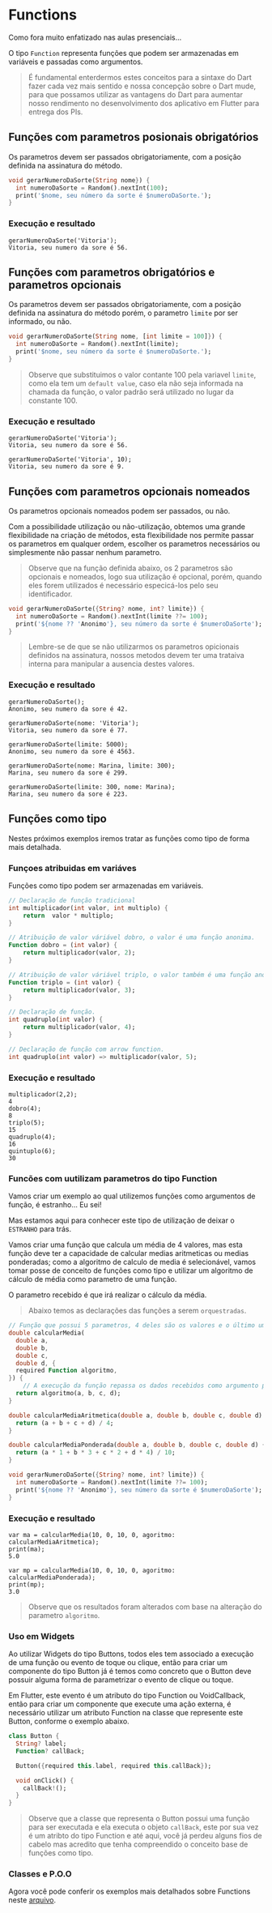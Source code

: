 # Functions

Como fora muito enfatizado nas aulas presenciais...

O tipo `Function` representa funções que podem ser armazenadas em variáveis e passadas como argumentos.

> É fundamental enterdermos estes conceitos para a sintaxe do Dart fazer cada vez mais sentido e nossa concepção sobre o Dart mude, para que possamos utilizar as vantagens do Dart para aumentar nosso rendimento no desenvolvimento dos aplicativo em Flutter para entrega dos PIs.

## Funções com parametros posionais obrigatórios

Os parametros devem ser passados obrigatoriamente, com a posição definida na assinatura do método.

```dart
void gerarNumeroDaSorte(String nome}) {
  int numeroDaSorte = Random().nextInt(100);
  print('$nome, seu número da sorte é $numeroDaSorte.');
}
```
### Execução e resultado
```shell
gerarNumeroDaSorte('Vitoria');
Vitoria, seu numero da sore é 56.
```

## Funções com parametros obrigatórios e parametros opcionais

Os parametros devem ser passados obrigatoriamente, com a posição definida na assinatura do método porém, o parametro `limite` por ser informado, ou não.

```dart
void gerarNumeroDaSorte(String nome, [int limite = 100]}) {
  int numeroDaSorte = Random().nextInt(limite);
  print('$nome, seu número da sorte é $numeroDaSorte.');
}
```

> Observe que substituimos o valor contante 100 pela variavel `limite`, como ela tem um `default value`, caso ela não seja informada na chamada da função, o valor padrão será utilizado no lugar da constante 100.

### Execução e resultado
```shell
gerarNumeroDaSorte('Vitoria');
Vitoria, seu numero da sore é 56.

gerarNumeroDaSorte('Vitoria', 10);
Vitoria, seu numero da sore é 9.
```

## Funções com parametros opcionais nomeados

Os parametros opcionais nomeados podem ser passados, ou não.

Com a possibilidade utilização ou não-utilização, obtemos uma grande flexibilidade na criação de métodos, esta flexibilidade nos permite passar os parametros em qualquer ordem, escolher os parametros necessários ou simplesmente não passar nenhum parametro.

> Observe que na função definida abaixo, os 2 parametros são opcionais e nomeados, logo sua utilização é opcional, porém, quando eles forem utilizados é necessário especicá-los pelo seu identificador.

```dart
void gerarNumeroDaSorte({String? nome, int? limite}) {
  int numeroDaSorte = Random().nextInt(limite ??= 100);
  print('${nome ?? 'Anonimo'}, seu número da sorte é $numeroDaSorte');
}
```

> Lembre-se de que se não utilizarmos os parametros opicionais definidos na assinatura, nossos metodos devem ter uma trataiva interna para manipular a ausencia destes valores.

### Execução e resultado
```shell
gerarNumeroDaSorte();
Anonimo, seu numero da sore é 42.

gerarNumeroDaSorte(nome: 'Vitoria');
Vitoria, seu numero da sore é 77.

gerarNumeroDaSorte(limite: 5000);
Anonimo, seu numero da sore é 4563.

gerarNumeroDaSorte(nome: Marina, limite: 300);
Marina, seu numero da sore é 299.

gerarNumeroDaSorte(limite: 300, nome: Marina);
Marina, seu numero da sore é 223.
```
## Funções como tipo

Nestes próximos exemplos iremos tratar as funções como tipo de forma mais detalhada.

### Funçoes atribuidas em variáves

Funções como tipo podem ser armazenadas em variáveis.

```dart
// Declaração de função tradicional
int multiplicador(int valor, int multiplo) {
    return  valor * multiplo;
}

// Atribuição de valor váriável dobro, o valor é uma função anonima.
Function dobro = (int valor) {
    return multiplicador(valor, 2);
}

// Atribuição de valor váriável triplo, o valor também é uma função anonima.
Function triplo = (int valor) {
    return multiplicador(valor, 3);
}

// Declaração de função.
int quadruplo(int valor) {
    return multiplicador(valor, 4);
}

// Declaração de função com arrow function.
int quadruplo(int valor) => multiplicador(valor, 5);

```

### Execução e resultado
```shell
multiplicador(2,2);
4
dobro(4);
8
triplo(5);
15
quadruplo(4);
16
quintuplo(6);
30
```

### Funcões com uutilizam parametros do tipo Function

Vamos criar um exemplo ao qual utilizemos funções como argumentos de função, é estranho... Eu sei!

Mas estamos aqui para conhecer este tipo de utilização de deixar o `ESTRANHO` para trás.

Vamos criar uma função que calcula um média de 4 valores, mas esta função deve ter a capacidade de calcular medias aritmeticas ou medias ponderadas; como a algoritmo de calculo de media é selecionável, vamos tomar posse de conceito de funções como tipo e utilizar um algoritmo de cálculo de média como parametro de uma função.

O parametro recebido é que irá realizar o cálculo da média.

> Abaixo temos as declarações das funções a serem `orquestradas`.

```dart
// Função que possui 5 parametros, 4 deles são os valores e o último um parametro nomeado origatório.
double calcularMedia(
  double a,
  double b,
  double c,
  double d, {
  required Function algoritmo,
}) {
    // A execução da função repassa os dados recebidos como argumento para o método algoritmo; o metodo algoritmo por sua vez é um objeto do tipo Function que foi recebido como argumento e possui a lógica necessária para o cálculo da media e esta lógica já foi definida externamento com as funções calcularMediaAritmetica() ou calcularMediaPonderada
  return algoritmo(a, b, c, d);
}

double calcularMediaAritmetica(double a, double b, double c, double d) {
  return (a + b + c + d) / 4;
}

double calcularMediaPonderada(double a, double b, double c, double d) {
  return (a * 1 + b * 3 + c * 2 + d * 4) / 10;
}

void gerarNumeroDaSorte({String? nome, int? limite}) {
  int numeroDaSorte = Random().nextInt(limite ??= 100);
  print('${nome ?? 'Anonimo'}, seu número da sorte é $numeroDaSorte');
}
```

### Execução e resultado
```shell
var ma = calcularMedia(10, 0, 10, 0, agoritmo: calcularMediaAritmetica);
print(ma);
5.0

var mp = calcularMedia(10, 0, 10, 0, agoritmo: calcularMediaPonderada);
print(mp);
3.0
```
> Observe que os resultados foram alterados com base na alteração do parametro `algoritmo`.

### Uso em Widgets

Ao utilizar Widgets do tipo Buttons, todos eles tem associado a execução de uma função ou evento de toque ou clique, então para criar um componente do tipo Button já é temos como concreto que o Button deve possuir alguma forma de parametrizar o evento de clique ou toque.

Em Flutter, este evento é um atributo do tipo Function ou VoidCallback, então para criar um componente que execute uma ação externa, é necessário utilizar um atributo Function na classe que represente este Button, conforme o exemplo abaixo.

```dart
class Button {
  String? label;
  Function? callBack;

  Button({required this.label, required this.callBack});

  void onClick() {
    callBack!();
  }
}
```

> Observe que a classe que representa o Button possui uma função para ser executada e ela executa o objeto `callBack`, este por sua vez é um atribto do tipo Function e até aqui, você já perdeu alguns fios de cabelo mas acredito que tenha compreendido o conceito base de funções como tipo.

### Classes e P.O.O

Agora você pode conferir os exemplos mais detalhados sobre Functions neste [arquivo](../assets/poo.md).